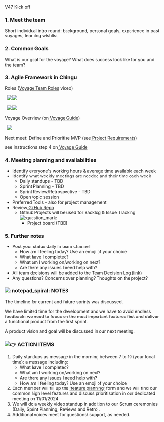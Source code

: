 ﻿<a name="_unqbxjyeu451"></a>V47 Kick off
### <a name="_p7lr79ps6s6f"></a>**1.  Meet the team**
Short individual intro round: background, personal goals, experience in past voyages, learning wishlist
### <a name="_hudac51pa59q"></a>**2.  Common Goals**
What is our goal for the voyage? What does success look like for you and the team?
### <a name="_cauh1pk8fbgx"></a>**3.  Agile Framework in Chingu**
Roles ([Voyage Team Roles](https://youtu.be/f_TzehtBliE) video)

` `![](sprint1KickOff_01.png)![](./assetFolder/sprint1KickOff_01.png)

` `![](sprint1KickOff_02.png)![](./assetFolder/sprint1KickOff_02.png)

Voyage Overview (on[ ](https://github.com/chingu-voyages/Handbook/blob/main/docs/guides/voyage/voyage.md)[Voyage Guide](https://github.com/chingu-voyages/Handbook/blob/main/docs/guides/voyage/voyage.md))

` `![](./assetFolder/sprint1KickOff_03.png)

Next meet: Define and Prioritise MVP  (see[ ](https://github.com/chingu-voyages/voyage-project-tier2-dailytasks/blob/main/README.md)[Project Requirements](https://github.com/chingu-voyages/voyage-project-tier2-dailytasks/blob/main/README.md))

see instructions step 4 on[ ](https://github.com/chingu-voyages/Handbook/blob/main/docs/guides/voyage/voyage.md)[Voyage Guide](https://github.com/chingu-voyages/Handbook/blob/main/docs/guides/voyage/voyage.md)
### <a name="_hfd7zhhyt9wp"></a>**4. Meeting planning and availabilities**
- Identify everyone's working hours & average time available each week 
- Identify what weekly meetings are needed and their time each week
  - Daily standups - TBD
  - Sprint Planning - TBD
  - Sprint Review/Retrospective - TBD
  - Open topic session
- Preferred Tools - also for project management
- Review[ ](https://ilanokno.atlassian.net/wiki/pages/resumedraft.action?draftId=1310738&draftShareId=0839ed85-bd51-4b01-a10b-934cb38e9f87)[GitHub Repo](https://ilanokno.atlassian.net/wiki/pages/resumedraft.action?draftId=1310738&draftShareId=0839ed85-bd51-4b01-a10b-934cb38e9f87)
  - Github Projects will be used for Backlog & Issue Tracking ![:question_mark:](./assetFolder/sprint1KickOff_04.png)
    - Project board (TBD)
### <a name="_eknpyj9bub2a"></a>**5. Further notes**
- Post your status daily in team channel
  - How am I feeling today? Use an emoji of your choice
  - What have I completed?
  - What am I working on/working on next?
  - Are there any issues I need help with?
- All team decisions will be added to the Team Decision Log[ ](https://github.com/chingu-voyages/v47-tier2-team-13/blob/main/docs/team_decision_log.md)[(link)](https://github.com/chingu-voyages/v47-tier2-team-13/blob/main/docs/team_decision_log.md)
- Any questions? Concerns over planning? Thoughts on the project?
### ![:notepad_spiral:](./assetFolder/sprint1KickOff_05.png)<a name="_n37pkdi0s356"></a> **NOTES**
The timeline for current and future sprints was discussed. 

We have limited time for the development and we have to avoid endless feedback: we need to focus on the most important features first and deliver a functional product from the first sprint. 

A product vision and goal will be discussed in our next meeting. 


### ![:point_right:](./assetFolder/sprint1KickOff_06.png)<a name="_5gije8s5sl2u"></a> **ACTION ITEMS**
1. Daily standups as message in the morning between 7 to 10 (your local time): a message including: 
   - What have I completed?
   - What am I working on/working on next?
   - Are there any issues I need help with?
   - How am I feeling today? Use an emoji of your choice
1. Each member will fill up the [‘feature planning’](https://github.com/chingu-voyages/v47-tier2-team-13/blob/main/docs/meeting-vision_and_feature_planning.docx) form and we will find our common high level features and discuss prioritisation in our dedicated meeting on 11/01/2024
1. We will do a weekly video standup in addition to our Scrum ceremonies (Daily, Sprint Planning, Reviews and Retro). 
1. Additional voices meet for questions/ support, as needed. 


